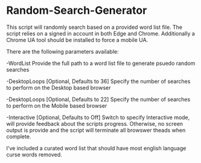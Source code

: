# Random-Search-Generator

This script will randomly search based on a provided word list file. The script relies on a signed in account in both Edge and Chrome. Additionally a Chrome UA tool should be installed to force a mobile UA.

There are the following parameters available:

-WordList         Provide the full path to a word list file to generate psuedo random searches

-DesktopLoops     [Optional, Defaults to 36] Specify the number of searches to perform on the Desktop based browser

-DesktopLoops     [Optional, Defaults to 22] Specify the number of searches to perform on the Mobile based browser

-Interactive      [Optional, Defaults to Off] Switch to specify Interactive mode, will provide feedback about the scripts progress. Otherwise, no screen output is provide and the script will terminate all browswer theads when complete. 

I've included a curated word list that should have most english language curse words removed. 
